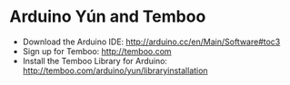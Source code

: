 Arduino Yún and Temboo
======================

- Download the Arduino IDE: http://arduino.cc/en/Main/Software#toc3
- Sign up for Temboo: http://temboo.com
- Install the Temboo Library for Arduino: http://temboo.com/arduino/yun/library­installation
